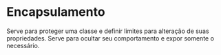 # Encapsulamento

Serve para proteger uma classe e definir limites para alteração de suas propriedades. Serve para ocultar seu comportamento e expor somente o necessário.
